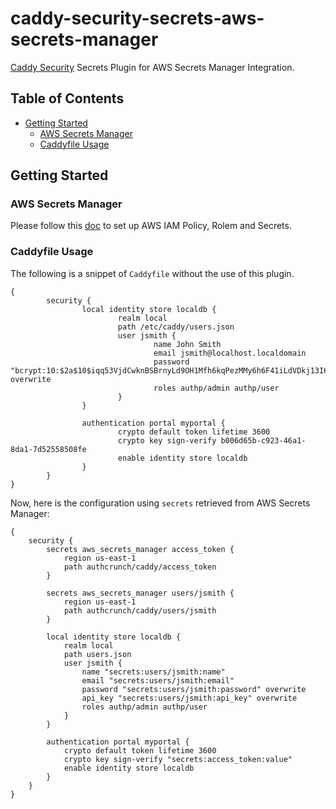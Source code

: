 # caddy-security-secrets-aws-secrets-manager

[Caddy Security](https://github.com/greenpau/caddy-security) Secrets Plugin
for AWS Secrets Manager Integration.

<!-- begin-markdown-toc -->
## Table of Contents

* [Getting Started](#getting-started)
  * [AWS Secrets Manager](#aws-secrets-manager)
  * [Caddyfile Usage](#caddyfile-usage)

<!-- end-markdown-toc -->

## Getting Started

### AWS Secrets Manager

Please follow this [doc](https://github.com/greenpau/go-authcrunch-secrets-aws-secrets-manager#getting-started)
to set up AWS IAM Policy, Rolem and Secrets.

### Caddyfile Usage

The following is a snippet of `Caddyfile` without the use of this plugin.

```
{
        security {
                local identity store localdb {
                        realm local
                        path /etc/caddy/users.json
                        user jsmith {
                                name John Smith
                                email jsmith@localhost.localdomain
                                password "bcrypt:10:$2a$10$iqq53VjdCwknBSBrnyLd9OH1Mfh6kqPezMMy6h6F41iLdVDkj13I6" overwrite
                                roles authp/admin authp/user
                        }
                }

                authentication portal myportal {
                        crypto default token lifetime 3600
                        crypto key sign-verify b006d65b-c923-46a1-8da1-7d52558508fe
                        enable identity store localdb
                }
        }
}
```


Now, here is the configuration using `secrets` retrieved from AWS Secrets Manager:

```
{
	security {
		secrets aws_secrets_manager access_token {
			region us-east-1
			path authcrunch/caddy/access_token
		}

		secrets aws_secrets_manager users/jsmith {
			region us-east-1
			path authcrunch/caddy/users/jsmith
		}

		local identity store localdb {
			realm local
			path users.json
			user jsmith {
				name "secrets:users/jsmith:name"
				email "secrets:users/jsmith:email"
				password "secrets:users/jsmith:password" overwrite
				api_key "secrets:users/jsmith:api_key" overwrite
				roles authp/admin authp/user
			}
		}

		authentication portal myportal {
			crypto default token lifetime 3600
			crypto key sign-verify "secrets:access_token:value"
			enable identity store localdb
		}
	}
}
```
